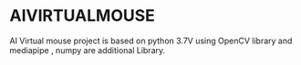 # AIVIRTUALMOUSE
AI Virtual mouse project is based on python 3.7V using OpenCV library and mediapipe , numpy are additional Library.
